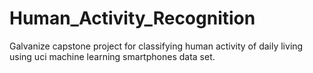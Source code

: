 # Human_Activity_Recognition
Galvanize capstone project for classifying human activity of daily living using uci machine learning smartphones data set.  
